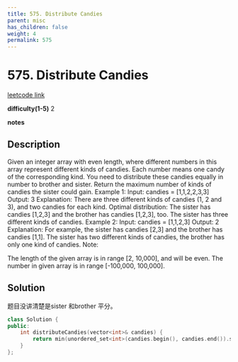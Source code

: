 ```yaml
---
title: 575. Distribute Candies
parent: misc
has_children: false
weight: 4
permalink: 575
---
```

# 575. Distribute Candies
[leetcode link](https://leetcode.com/problems/distribute-candies/)

**difficulty(1-5)** 
2

**notes**   


## Description
Given an integer array with even length, where different numbers in this array represent different kinds of candies. Each number means one candy of the corresponding kind. You need to distribute these candies equally in number to brother and sister. Return the maximum number of kinds of candies the sister could gain.
Example 1:
Input: candies = [1,1,2,2,3,3]
Output: 3
Explanation:
There are three different kinds of candies (1, 2 and 3), and two candies for each kind.
Optimal distribution: The sister has candies [1,2,3] and the brother has candies [1,2,3], too. 
The sister has three different kinds of candies. 
Example 2:
Input: candies = [1,1,2,3]
Output: 2
Explanation: For example, the sister has candies [2,3] and the brother has candies [1,1]. 
The sister has two different kinds of candies, the brother has only one kind of candies. 
Note:

The length of the given array is in range [2, 10,000], and will be even.
The number in given array is in range [-100,000, 100,000].

## Solution
题目没讲清楚是sister 和brother 平分。
```c++
class Solution {
public:
    int distributeCandies(vector<int>& candies) {
        return min(unordered_set<int>(candies.begin(), candies.end()).size(), candies.size()/2);
    }
};
```
